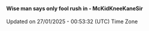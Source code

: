 #### Wise man says only fool rush in - McKidKneeKaneSir
Updated on 27/01/2025 - 00:53:32 (UTC) Time Zone
